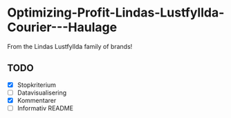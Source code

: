 # Optimizing-Profit-Lindas-Lustfyllda-Courier---Haulage
From the Lindas Lustfyllda family of brands!

## TODO
- [x] Stopkriterium
- [ ] Datavisualisering
- [x] Kommentarer
- [ ] Informativ README